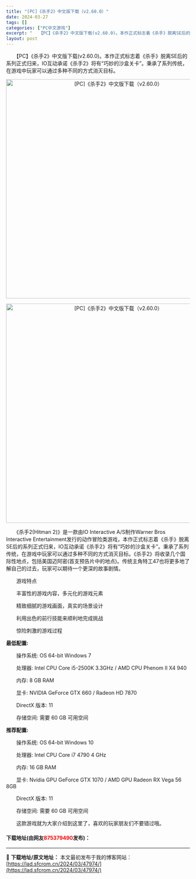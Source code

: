 ```yaml
---
title: "[PC]《杀手2》中文版下载（v2.60.0）"
date: 2024-03-27
tags: []
categories: ["PC中文游戏"]
excerpt: "　　【PC】《杀手2》中文版下载(v2.60.0)。本作正式标志着《杀手》脱离SE后的系列正式归来，IO互动承诺《杀手2》将有&ldquo;巧妙的沙盒关卡&rdquo;。秉承了系列传统，在游戏中玩家可以通过多种不同的方式消灭目标。 　　《杀手2(Hitman 2)》是一款由IO Interactiv&hellip;"
layout: post
---
```


 <p>　　【PC】《杀手2》中文版下载(v2.60.0)。本作正式标志着《杀手》脱离SE后的系列正式归来，IO互动承诺《杀手2》将有&ldquo;巧妙的沙盒关卡&rdquo;。秉承了系列传统，在游戏中玩家可以通过多种不同的方式消灭目标。</p> <p align="center"><img align="" border="0" src="https://lad.sfcrom.cn/wp-content/uploads/2024/03/20240327_66036a1b54d0f.webp" width="600" alt="[PC]《杀手2》中文版下载（v2.60.0）" /></p> <p align="center"><img align="" border="0" src="https://lad.sfcrom.cn/wp-content/uploads/2024/03/20240327_66036a1bbac89.webp" width="600" alt="[PC]《杀手2》中文版下载（v2.60.0）" /></p> <p>　　《杀手2(Hitman 2)》是一款由IO Interactive A/S制作Warner Bros Interactive Entertainment发行的动作冒险类游戏，本作正式标志着《杀手》脱离SE后的系列正式归来，IO互动承诺《杀手2》将有&ldquo;巧妙的沙盒关卡&rdquo;。秉承了系列传统，在游戏中玩家可以通过多种不同的方式消灭目标。《杀手2》将收录几个国际性地点，包括美国迈阿密(首支预告片中的地点)。传统主角特工47也将更多地了解自己的过去，玩家可以期待一个更深的故事剧情。</p> <p>　　游戏特点</p> <p>　　丰富性的游戏内容，多元化的游戏元素</p> <p>　　精致细腻的游戏画面，真实的场景设计</p> <p>　　利用出色的前行技能来顺利地完成挑战</p> <p>　　惊险刺激的游戏过程</p> <p><strong>最低配置:</strong></p> <p>　　操作系统: OS 64-bit Windows 7</p> <p>　　处理器: Intel CPU Core i5-2500K 3.3GHz / AMD CPU Phenom II X4 940</p> <p>　　内存: 8 GB RAM</p> <p>　　显卡: NVIDIA GeForce GTX 660 / Radeon HD 7870</p> <p>　　DirectX 版本: 11</p> <p>　　存储空间: 需要 60 GB 可用空间</p> <p><strong>推荐配置:</strong></p> <p>　　操作系统: OS 64-bit Windows 10</p> <p>　　处理器: Intel CPU Core i7 4790 4 GHz</p> <p>　　内存: 16 GB RAM</p> <p>　　显卡: Nvidia GPU GeForce GTX 1070 / AMD GPU Radeon RX Vega 56 8GB</p> <p>　　DirectX 版本: 11</p> <p>　　存储空间: 需要 60 GB 可用空间</p> <p>　　这款游戏就为大家介绍到这里了，喜欢的玩家朋友们不要错过哦。</p> <p><h4>下载地址(由网友<font color="red">875379490</font>发布)：</h4></p> 

---
📖 **下载地址/原文地址：** 本文最初发布于我的博客网站：[https://lad.sfcrom.cn/2024/03/47974/](https://lad.sfcrom.cn/2024/03/47974/)
